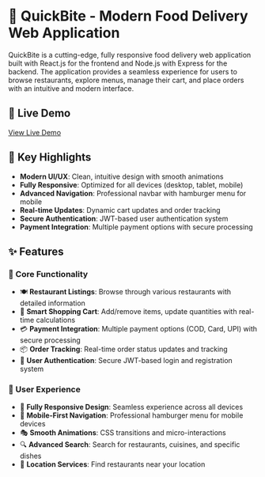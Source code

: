 # 🍕 QuickBite - Modern Food Delivery Web Application

QuickBite is a cutting-edge, fully responsive food delivery web application built with React.js for the frontend and Node.js with Express for the backend. The application provides a seamless experience for users to browse restaurants, explore menus, manage their cart, and place orders with an intuitive and modern interface.

## 🌟 Live Demo

[View Live Demo](https://quick-bite-website-7fpl7yczw.vercel.app/) 

## 🚀 Key Highlights

- **Modern UI/UX**: Clean, intuitive design with smooth animations
- **Fully Responsive**: Optimized for all devices (desktop, tablet, mobile)
- **Advanced Navigation**: Professional navbar with hamburger menu for mobile
- **Real-time Updates**: Dynamic cart updates and order tracking
- **Secure Authentication**: JWT-based user authentication system
- **Payment Integration**: Multiple payment options with secure processing

## ✨ Features

### 🎯 Core Functionality
- 🍽️ **Restaurant Listings**: Browse through various restaurants with detailed information
- 🛒 **Smart Shopping Cart**: Add/remove items, update quantities with real-time calculations
- 💳 **Payment Integration**: Multiple payment options (COD, Card, UPI) with secure processing
- 📦 **Order Tracking**: Real-time order status updates and tracking
- 👤 **User Authentication**: Secure JWT-based login and registration system

### 🎨 User Experience
- 📱 **Fully Responsive Design**: Seamless experience across all devices
- 🍔 **Mobile-First Navigation**: Professional hamburger menu for mobile devices
- 🎭 **Smooth Animations**: CSS transitions and micro-interactions
- 🔍 **Advanced Search**: Search for restaurants, cuisines, and specific dishes
- 📍 **Location Services**: Find restaurants near your location
